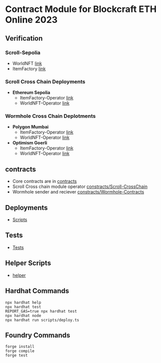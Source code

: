 # Contract Module for Blockcraft ETH Online 2023

## Verification
### Scroll-Sepolia
- WorldNFT [link](https://sepolia.scrollscan.dev/address/0x304Ad60027Bc6A8128E4AE1dE862E86B6cc37154#code)
- ItemFactory [link](https://sepolia.scrollscan.dev/address/0x0C769dd6d69DabD6a4151B579A42E49A54074d62#code)
### Scroll Cross Chain Deployments
- **Ethereum Sepolia**
    - ItemFactory-Operator [link]()
    - WorldNFT-Operator [link]()
### Wormhole Cross Chain Deplotments
- **Polygon Mumbai**
    - ItemFactory-Operator [link]()
    - WorldNFT-Operator [link]()
- **Optimism Goerli**
    - ItemFactory-Operator [link]()
    - WorldNFT-Operator [link]()

## contracts 
 - Core contracts are in [contracts]('contracts)
 - Scroll Cross chain module operator [constracts/Scroll-CrossChain]('constracts/Scroll-CrossChain')
 - Wormhole sender and reciever [constracts/Wormhole-Contracts]('contracts/Wormhole-Contracts')

## Deployments
- [Scripts]('scripts)

## Tests
- [Tests]('test')

## Helper Scripts
- [helper]('helper')


## Hardhat Commands
```shell
npx hardhat help
npx hardhat test
REPORT_GAS=true npx hardhat test
npx hardhat node
npx hardhat run scripts/deploy.ts
```

## Foundry Commands
```shell
forge install
forge compile
forge test
```